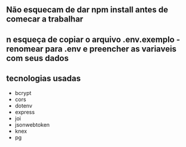 ## Não esquecam de dar npm install antes de comecar a trabalhar

## n esqueça de copiar o arquivo .env.exemplo - renomear para .env e preencher as variaveis com seus dados

## tecnologias usadas

- bcrypt
- cors
- dotenv
- express
- joi
- jsonwebtoken
- knex
- pg
